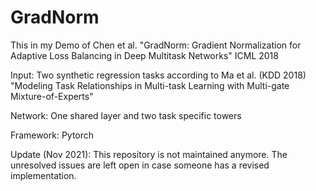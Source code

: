 # GradNorm
This in my Demo of Chen et al. "GradNorm: Gradient Normalization for Adaptive Loss Balancing in Deep Multitask Networks" ICML 2018


Input: Two synthetic regression tasks according to Ma et al. (KDD 2018) "Modeling Task Relationships in Multi-task Learning with Multi-gate Mixture-of-Experts"


Network: One shared layer and two task specific towers


Framework: Pytorch


Update (Nov 2021): This repository is not maintained anymore. The unresolved issues are left open in case someone has a revised implementation. 
